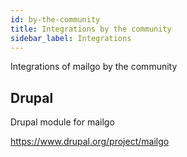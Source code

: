 ```yaml
---
id: by-the-community
title: Integrations by the community
sidebar_label: Integrations
---
```


Integrations of mailgo by the community

## Drupal

Drupal module for mailgo

<a href="https://www.drupal.org/project/mailgo" target="_blank">https://www.drupal.org/project/mailgo</a>
